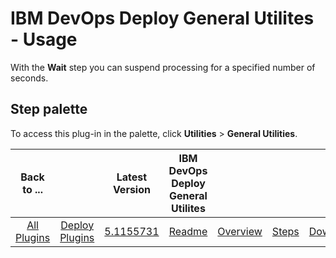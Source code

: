 
# IBM DevOps Deploy General Utilites - Usage


With the **Wait** step you can suspend processing for a specified number of seconds.


## **Step palette**

To access this plug-in in the palette, click **Utilities** > **General Utilities**.


|Back to ...||Latest Version|IBM DevOps Deploy General Utilites ||||
| :---: | :---: | :---: | :---: | :---: | :---: | :---: |
|[All Plugins](../../index.md)|[Deploy Plugins](../README.md)|[5.1155731](https://raw.githubusercontent.com/UrbanCode/IBM-UCD-PLUGINS/main/files/general-utilities/ucd-general-utilities-5.1155731.zip)|[Readme](README.md)|[Overview](overview.md)|[Steps](steps.md)|[Downloads](downloads.md)|
